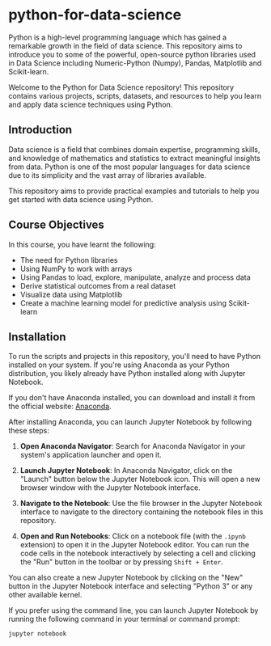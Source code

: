 # python-for-data-science
Python is a high-level programming language which has gained a remarkable growth in the field of data science. This repository aims to introduce you to some of the powerful, open-source python libraries used in Data Science including Numeric-Python (Numpy), Pandas, Matplotlib and Scikit-learn.



Welcome to the Python for Data Science repository! This repository contains various projects, scripts, datasets, and resources to help you learn and apply data science techniques using Python.

## Introduction

Data science is a field that combines domain expertise, programming skills, and knowledge of mathematics and statistics to extract meaningful insights from data. Python is one of the most popular languages for data science due to its simplicity and the vast array of libraries available.

This repository aims to provide practical examples and tutorials to help you get started with data science using Python.

## Course Objectives

In this course, you have learnt the following:

- The need for Python libraries
- Using NumPy to work with arrays
- Using Pandas to load, explore, manipulate, analyze and process data
- Derive statistical outcomes from a real dataset
- Visualize data using Matplotlib
- Create a machine learning model for predictive analysis using Scikit-learn

## Installation

To run the scripts and projects in this repository, you'll need to have Python installed on your system. If you're using Anaconda as your Python distribution, you likely already have Python installed along with Jupyter Notebook.

If you don't have Anaconda installed, you can download and install it from the official website: [Anaconda](https://www.anaconda.com/products/distribution).

After installing Anaconda, you can launch Jupyter Notebook by following these steps:

1. **Open Anaconda Navigator**: Search for Anaconda Navigator in your system's application launcher and open it.

2. **Launch Jupyter Notebook**: In Anaconda Navigator, click on the "Launch" button below the Jupyter Notebook icon. This will open a new browser window with the Jupyter Notebook interface.

3. **Navigate to the Notebook**: Use the file browser in the Jupyter Notebook interface to navigate to the directory containing the notebook files in this repository.

4. **Open and Run Notebooks**: Click on a notebook file (with the `.ipynb` extension) to open it in the Jupyter Notebook editor. You can run the code cells in the notebook interactively by selecting a cell and clicking the "Run" button in the toolbar or by pressing `Shift + Enter`.

You can also create a new Jupyter Notebook by clicking on the "New" button in the Jupyter Notebook interface and selecting "Python 3" or any other available kernel.

If you prefer using the command line, you can launch Jupyter Notebook by running the following command in your terminal or command prompt:

```bash
jupyter notebook



